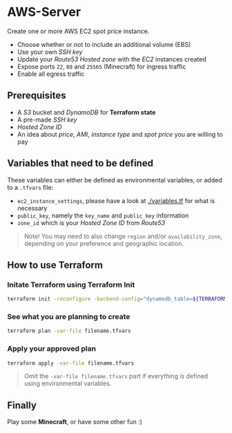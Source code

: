 # AWS-Server

Create one or more AWS EC2 spot price instance.

- Choose whether or not to include an additional volume (EBS)
- Use your own *SSH key*
- Update your *Route53 Hosted zone* with the *EC2* instances created
- Expose ports `22`, `80` and `25565` (Minecraft) for ingress traffic
- Enable all egress traffic

## Prerequisites

- A *S3* bucket and *DynamoDB* for **Terraform state**
- A pre-made *SSH key*
- *Hosted Zone ID*
- An idea about *price*, *AMI*, *instance type* and *spot price* you are willing to pay

## Variables that need to be defined

These variables can either be defined as environmental variables, or added to a `.tfvars` file:

- `ec2_instance_settings`, please have a look at [./variables.tf](./variables.tf) for what is necessary
- `public_key`, namely the `key_name` and `public_key` information
- `zone_id` which is your *Hosted Zone ID* from *Route53*

> Note! You may need to also change `region` and/or `availability_zone`, depending on your preference and geographic location.

## How to use Terraform

### Initate Terraform using Terraform Init

```bash
terraform init -reconfigure -backend-config="dynamodb_table=${TERRAFORM_STATE_DYNAMODB_TABLE}" -backend-config="bucket=${TERRAFORM_STATE_AWS_BUCKET}"
```

### See what you are planning to create

```bash
terraform plan -var-file filename.tfvars
```

### Apply your approved plan

```bash
terraform apply -var-file filename.tfvars
```

> Omit the `-var-file filename.tfvars` part if everything is defined using environmental variables.

## Finally

Play some **Minecraft**, or have some other fun :)
